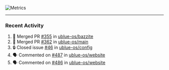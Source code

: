 ![Metrics](https://metrics.lecoq.io/KyleGospo?template=classic&base=header%2C%20activity%2C%20community%2C%20repositories%2C%20metadata&base.indepth=false&base.hireable=false&base.skip=false&config.timezone=America%2FLos_Angeles)

---
### Recent Activity
<!--START_SECTION:activity-->
1. 🎉 Merged PR [#355](https://github.com/ublue-os/bazzite/pull/355) in [ublue-os/bazzite](https://github.com/ublue-os/bazzite)
2. 🎉 Merged PR [#362](https://github.com/ublue-os/main/pull/362) in [ublue-os/main](https://github.com/ublue-os/main)
3. 🔒 Closed issue [#46](https://github.com/ublue-os/config/issues/46) in [ublue-os/config](https://github.com/ublue-os/config)
4. 🗣 Commented on [#487](https://github.com/ublue-os/website/pull/487#issuecomment-1732415854) in [ublue-os/website](https://github.com/ublue-os/website)
5. 🗣 Commented on [#486](https://github.com/ublue-os/website/pull/486#issuecomment-1732415717) in [ublue-os/website](https://github.com/ublue-os/website)
<!--END_SECTION:activity-->
